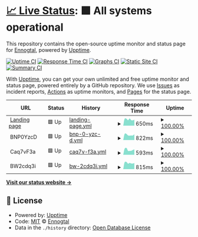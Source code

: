 # [📈 Live Status](https://Ennogtal.github.io/upptime): <!--live status--> **🟩 All systems operational**

This repository contains the open-source uptime monitor and status page for [Ennogtal](https://ennogtal.com), powered by [Upptime](https://github.com/upptime/upptime).

[![Uptime CI](https://github.com/Ennogtal/upptime/workflows/Uptime%20CI/badge.svg)](https://github.com/Ennogtal/upptime/actions?query=workflow%3A%22Uptime+CI%22)
[![Response Time CI](https://github.com/Ennogtal/upptime/workflows/Response%20Time%20CI/badge.svg)](https://github.com/Ennogtal/upptime/actions?query=workflow%3A%22Response+Time+CI%22)
[![Graphs CI](https://github.com/Ennogtal/upptime/workflows/Graphs%20CI/badge.svg)](https://github.com/Ennogtal/upptime/actions?query=workflow%3A%22Graphs+CI%22)
[![Static Site CI](https://github.com/Ennogtal/upptime/workflows/Static%20Site%20CI/badge.svg)](https://github.com/Ennogtal/upptime/actions?query=workflow%3A%22Static+Site+CI%22)
[![Summary CI](https://github.com/Ennogtal/upptime/workflows/Summary%20CI/badge.svg)](https://github.com/Ennogtal/upptime/actions?query=workflow%3A%22Summary+CI%22)

With [Upptime](https://upptime.js.org), you can get your own unlimited and free uptime monitor and status page, powered entirely by a GitHub repository. We use [Issues](https://github.com/Ennogtal/upptime/issues) as incident reports, [Actions](https://github.com/Ennogtal/upptime/actions) as uptime monitors, and [Pages](https://Ennogtal.github.io/upptime) for the status page.

<!--start: status pages-->
<!-- This summary is generated by Upptime (https://github.com/upptime/upptime) -->
<!-- Do not edit this manually, your changes will be overwritten -->
<!-- prettier-ignore -->
| URL | Status | History | Response Time | Uptime |
| --- | ------ | ------- | ------------- | ------ |
| <img alt="" src="https://icons.duckduckgo.com/ip3/ennogtal.com.ico" height="13"> [Landing page](https://ennogtal.com) | 🟩 Up | [landing-page.yml](https://github.com/ennogtal/upptime/commits/HEAD/history/landing-page.yml) | <details><summary><img alt="Response time graph" src="./graphs/landing-page/response-time-week.png" height="20"> 650ms</summary><br><a href="https://Ennogtal.github.io/upptime/history/landing-page"><img alt="Response time 714" src="https://img.shields.io/endpoint?url=https%3A%2F%2Fraw.githubusercontent.com%2Fennogtal%2Fupptime%2FHEAD%2Fapi%2Flanding-page%2Fresponse-time.json"></a><br><a href="https://Ennogtal.github.io/upptime/history/landing-page"><img alt="24-hour response time 654" src="https://img.shields.io/endpoint?url=https%3A%2F%2Fraw.githubusercontent.com%2Fennogtal%2Fupptime%2FHEAD%2Fapi%2Flanding-page%2Fresponse-time-day.json"></a><br><a href="https://Ennogtal.github.io/upptime/history/landing-page"><img alt="7-day response time 650" src="https://img.shields.io/endpoint?url=https%3A%2F%2Fraw.githubusercontent.com%2Fennogtal%2Fupptime%2FHEAD%2Fapi%2Flanding-page%2Fresponse-time-week.json"></a><br><a href="https://Ennogtal.github.io/upptime/history/landing-page"><img alt="30-day response time 714" src="https://img.shields.io/endpoint?url=https%3A%2F%2Fraw.githubusercontent.com%2Fennogtal%2Fupptime%2FHEAD%2Fapi%2Flanding-page%2Fresponse-time-month.json"></a><br><a href="https://Ennogtal.github.io/upptime/history/landing-page"><img alt="1-year response time 714" src="https://img.shields.io/endpoint?url=https%3A%2F%2Fraw.githubusercontent.com%2Fennogtal%2Fupptime%2FHEAD%2Fapi%2Flanding-page%2Fresponse-time-year.json"></a></details> | <details><summary><a href="https://Ennogtal.github.io/upptime/history/landing-page">100.00%</a></summary><a href="https://Ennogtal.github.io/upptime/history/landing-page"><img alt="All-time uptime 99.96%" src="https://img.shields.io/endpoint?url=https%3A%2F%2Fraw.githubusercontent.com%2Fennogtal%2Fupptime%2FHEAD%2Fapi%2Flanding-page%2Fuptime.json"></a><br><a href="https://Ennogtal.github.io/upptime/history/landing-page"><img alt="24-hour uptime 100.00%" src="https://img.shields.io/endpoint?url=https%3A%2F%2Fraw.githubusercontent.com%2Fennogtal%2Fupptime%2FHEAD%2Fapi%2Flanding-page%2Fuptime-day.json"></a><br><a href="https://Ennogtal.github.io/upptime/history/landing-page"><img alt="7-day uptime 100.00%" src="https://img.shields.io/endpoint?url=https%3A%2F%2Fraw.githubusercontent.com%2Fennogtal%2Fupptime%2FHEAD%2Fapi%2Flanding-page%2Fuptime-week.json"></a><br><a href="https://Ennogtal.github.io/upptime/history/landing-page"><img alt="30-day uptime 99.96%" src="https://img.shields.io/endpoint?url=https%3A%2F%2Fraw.githubusercontent.com%2Fennogtal%2Fupptime%2FHEAD%2Fapi%2Flanding-page%2Fuptime-month.json"></a><br><a href="https://Ennogtal.github.io/upptime/history/landing-page"><img alt="1-year uptime 99.96%" src="https://img.shields.io/endpoint?url=https%3A%2F%2Fraw.githubusercontent.com%2Fennogtal%2Fupptime%2FHEAD%2Fapi%2Flanding-page%2Fuptime-year.json"></a></details>
| <img alt="" src="https://icons.duckduckgo.com/ip3/null.ico" height="13"> BNP0YzcD | 🟩 Up | [bnp-0-yzc-d.yml](https://github.com/ennogtal/upptime/commits/HEAD/history/bnp-0-yzc-d.yml) | <details><summary><img alt="Response time graph" src="./graphs/bnp-0-yzc-d/response-time-week.png" height="20"> 822ms</summary><br><a href="https://Ennogtal.github.io/upptime/history/bnp-0-yzc-d"><img alt="Response time 2716" src="https://img.shields.io/endpoint?url=https%3A%2F%2Fraw.githubusercontent.com%2Fennogtal%2Fupptime%2FHEAD%2Fapi%2Fbnp-0-yzc-d%2Fresponse-time.json"></a><br><a href="https://Ennogtal.github.io/upptime/history/bnp-0-yzc-d"><img alt="24-hour response time 970" src="https://img.shields.io/endpoint?url=https%3A%2F%2Fraw.githubusercontent.com%2Fennogtal%2Fupptime%2FHEAD%2Fapi%2Fbnp-0-yzc-d%2Fresponse-time-day.json"></a><br><a href="https://Ennogtal.github.io/upptime/history/bnp-0-yzc-d"><img alt="7-day response time 822" src="https://img.shields.io/endpoint?url=https%3A%2F%2Fraw.githubusercontent.com%2Fennogtal%2Fupptime%2FHEAD%2Fapi%2Fbnp-0-yzc-d%2Fresponse-time-week.json"></a><br><a href="https://Ennogtal.github.io/upptime/history/bnp-0-yzc-d"><img alt="30-day response time 2562" src="https://img.shields.io/endpoint?url=https%3A%2F%2Fraw.githubusercontent.com%2Fennogtal%2Fupptime%2FHEAD%2Fapi%2Fbnp-0-yzc-d%2Fresponse-time-month.json"></a><br><a href="https://Ennogtal.github.io/upptime/history/bnp-0-yzc-d"><img alt="1-year response time 2716" src="https://img.shields.io/endpoint?url=https%3A%2F%2Fraw.githubusercontent.com%2Fennogtal%2Fupptime%2FHEAD%2Fapi%2Fbnp-0-yzc-d%2Fresponse-time-year.json"></a></details> | <details><summary><a href="https://Ennogtal.github.io/upptime/history/bnp-0-yzc-d">100.00%</a></summary><a href="https://Ennogtal.github.io/upptime/history/bnp-0-yzc-d"><img alt="All-time uptime 98.72%" src="https://img.shields.io/endpoint?url=https%3A%2F%2Fraw.githubusercontent.com%2Fennogtal%2Fupptime%2FHEAD%2Fapi%2Fbnp-0-yzc-d%2Fuptime.json"></a><br><a href="https://Ennogtal.github.io/upptime/history/bnp-0-yzc-d"><img alt="24-hour uptime 100.00%" src="https://img.shields.io/endpoint?url=https%3A%2F%2Fraw.githubusercontent.com%2Fennogtal%2Fupptime%2FHEAD%2Fapi%2Fbnp-0-yzc-d%2Fuptime-day.json"></a><br><a href="https://Ennogtal.github.io/upptime/history/bnp-0-yzc-d"><img alt="7-day uptime 100.00%" src="https://img.shields.io/endpoint?url=https%3A%2F%2Fraw.githubusercontent.com%2Fennogtal%2Fupptime%2FHEAD%2Fapi%2Fbnp-0-yzc-d%2Fuptime-week.json"></a><br><a href="https://Ennogtal.github.io/upptime/history/bnp-0-yzc-d"><img alt="30-day uptime 98.52%" src="https://img.shields.io/endpoint?url=https%3A%2F%2Fraw.githubusercontent.com%2Fennogtal%2Fupptime%2FHEAD%2Fapi%2Fbnp-0-yzc-d%2Fuptime-month.json"></a><br><a href="https://Ennogtal.github.io/upptime/history/bnp-0-yzc-d"><img alt="1-year uptime 98.72%" src="https://img.shields.io/endpoint?url=https%3A%2F%2Fraw.githubusercontent.com%2Fennogtal%2Fupptime%2FHEAD%2Fapi%2Fbnp-0-yzc-d%2Fuptime-year.json"></a></details>
| <img alt="" src="https://icons.duckduckgo.com/ip3/null.ico" height="13"> Caq7vF3a | 🟩 Up | [caq7v-f3a.yml](https://github.com/ennogtal/upptime/commits/HEAD/history/caq7v-f3a.yml) | <details><summary><img alt="Response time graph" src="./graphs/caq7v-f3a/response-time-week.png" height="20"> 593ms</summary><br><a href="https://Ennogtal.github.io/upptime/history/caq7v-f3a"><img alt="Response time 678" src="https://img.shields.io/endpoint?url=https%3A%2F%2Fraw.githubusercontent.com%2Fennogtal%2Fupptime%2FHEAD%2Fapi%2Fcaq7v-f3a%2Fresponse-time.json"></a><br><a href="https://Ennogtal.github.io/upptime/history/caq7v-f3a"><img alt="24-hour response time 706" src="https://img.shields.io/endpoint?url=https%3A%2F%2Fraw.githubusercontent.com%2Fennogtal%2Fupptime%2FHEAD%2Fapi%2Fcaq7v-f3a%2Fresponse-time-day.json"></a><br><a href="https://Ennogtal.github.io/upptime/history/caq7v-f3a"><img alt="7-day response time 593" src="https://img.shields.io/endpoint?url=https%3A%2F%2Fraw.githubusercontent.com%2Fennogtal%2Fupptime%2FHEAD%2Fapi%2Fcaq7v-f3a%2Fresponse-time-week.json"></a><br><a href="https://Ennogtal.github.io/upptime/history/caq7v-f3a"><img alt="30-day response time 681" src="https://img.shields.io/endpoint?url=https%3A%2F%2Fraw.githubusercontent.com%2Fennogtal%2Fupptime%2FHEAD%2Fapi%2Fcaq7v-f3a%2Fresponse-time-month.json"></a><br><a href="https://Ennogtal.github.io/upptime/history/caq7v-f3a"><img alt="1-year response time 678" src="https://img.shields.io/endpoint?url=https%3A%2F%2Fraw.githubusercontent.com%2Fennogtal%2Fupptime%2FHEAD%2Fapi%2Fcaq7v-f3a%2Fresponse-time-year.json"></a></details> | <details><summary><a href="https://Ennogtal.github.io/upptime/history/caq7v-f3a">100.00%</a></summary><a href="https://Ennogtal.github.io/upptime/history/caq7v-f3a"><img alt="All-time uptime 100.00%" src="https://img.shields.io/endpoint?url=https%3A%2F%2Fraw.githubusercontent.com%2Fennogtal%2Fupptime%2FHEAD%2Fapi%2Fcaq7v-f3a%2Fuptime.json"></a><br><a href="https://Ennogtal.github.io/upptime/history/caq7v-f3a"><img alt="24-hour uptime 100.00%" src="https://img.shields.io/endpoint?url=https%3A%2F%2Fraw.githubusercontent.com%2Fennogtal%2Fupptime%2FHEAD%2Fapi%2Fcaq7v-f3a%2Fuptime-day.json"></a><br><a href="https://Ennogtal.github.io/upptime/history/caq7v-f3a"><img alt="7-day uptime 100.00%" src="https://img.shields.io/endpoint?url=https%3A%2F%2Fraw.githubusercontent.com%2Fennogtal%2Fupptime%2FHEAD%2Fapi%2Fcaq7v-f3a%2Fuptime-week.json"></a><br><a href="https://Ennogtal.github.io/upptime/history/caq7v-f3a"><img alt="30-day uptime 100.00%" src="https://img.shields.io/endpoint?url=https%3A%2F%2Fraw.githubusercontent.com%2Fennogtal%2Fupptime%2FHEAD%2Fapi%2Fcaq7v-f3a%2Fuptime-month.json"></a><br><a href="https://Ennogtal.github.io/upptime/history/caq7v-f3a"><img alt="1-year uptime 100.00%" src="https://img.shields.io/endpoint?url=https%3A%2F%2Fraw.githubusercontent.com%2Fennogtal%2Fupptime%2FHEAD%2Fapi%2Fcaq7v-f3a%2Fuptime-year.json"></a></details>
| <img alt="" src="https://icons.duckduckgo.com/ip3/null.ico" height="13"> BW2cdq3i | 🟩 Up | [bw-2cdq3i.yml](https://github.com/ennogtal/upptime/commits/HEAD/history/bw-2cdq3i.yml) | <details><summary><img alt="Response time graph" src="./graphs/bw-2cdq3i/response-time-week.png" height="20"> 815ms</summary><br><a href="https://Ennogtal.github.io/upptime/history/bw-2cdq3i"><img alt="Response time 815" src="https://img.shields.io/endpoint?url=https%3A%2F%2Fraw.githubusercontent.com%2Fennogtal%2Fupptime%2FHEAD%2Fapi%2Fbw-2cdq3i%2Fresponse-time.json"></a><br><a href="https://Ennogtal.github.io/upptime/history/bw-2cdq3i"><img alt="24-hour response time 863" src="https://img.shields.io/endpoint?url=https%3A%2F%2Fraw.githubusercontent.com%2Fennogtal%2Fupptime%2FHEAD%2Fapi%2Fbw-2cdq3i%2Fresponse-time-day.json"></a><br><a href="https://Ennogtal.github.io/upptime/history/bw-2cdq3i"><img alt="7-day response time 815" src="https://img.shields.io/endpoint?url=https%3A%2F%2Fraw.githubusercontent.com%2Fennogtal%2Fupptime%2FHEAD%2Fapi%2Fbw-2cdq3i%2Fresponse-time-week.json"></a><br><a href="https://Ennogtal.github.io/upptime/history/bw-2cdq3i"><img alt="30-day response time 822" src="https://img.shields.io/endpoint?url=https%3A%2F%2Fraw.githubusercontent.com%2Fennogtal%2Fupptime%2FHEAD%2Fapi%2Fbw-2cdq3i%2Fresponse-time-month.json"></a><br><a href="https://Ennogtal.github.io/upptime/history/bw-2cdq3i"><img alt="1-year response time 815" src="https://img.shields.io/endpoint?url=https%3A%2F%2Fraw.githubusercontent.com%2Fennogtal%2Fupptime%2FHEAD%2Fapi%2Fbw-2cdq3i%2Fresponse-time-year.json"></a></details> | <details><summary><a href="https://Ennogtal.github.io/upptime/history/bw-2cdq3i">100.00%</a></summary><a href="https://Ennogtal.github.io/upptime/history/bw-2cdq3i"><img alt="All-time uptime 100.00%" src="https://img.shields.io/endpoint?url=https%3A%2F%2Fraw.githubusercontent.com%2Fennogtal%2Fupptime%2FHEAD%2Fapi%2Fbw-2cdq3i%2Fuptime.json"></a><br><a href="https://Ennogtal.github.io/upptime/history/bw-2cdq3i"><img alt="24-hour uptime 100.00%" src="https://img.shields.io/endpoint?url=https%3A%2F%2Fraw.githubusercontent.com%2Fennogtal%2Fupptime%2FHEAD%2Fapi%2Fbw-2cdq3i%2Fuptime-day.json"></a><br><a href="https://Ennogtal.github.io/upptime/history/bw-2cdq3i"><img alt="7-day uptime 100.00%" src="https://img.shields.io/endpoint?url=https%3A%2F%2Fraw.githubusercontent.com%2Fennogtal%2Fupptime%2FHEAD%2Fapi%2Fbw-2cdq3i%2Fuptime-week.json"></a><br><a href="https://Ennogtal.github.io/upptime/history/bw-2cdq3i"><img alt="30-day uptime 100.00%" src="https://img.shields.io/endpoint?url=https%3A%2F%2Fraw.githubusercontent.com%2Fennogtal%2Fupptime%2FHEAD%2Fapi%2Fbw-2cdq3i%2Fuptime-month.json"></a><br><a href="https://Ennogtal.github.io/upptime/history/bw-2cdq3i"><img alt="1-year uptime 100.00%" src="https://img.shields.io/endpoint?url=https%3A%2F%2Fraw.githubusercontent.com%2Fennogtal%2Fupptime%2FHEAD%2Fapi%2Fbw-2cdq3i%2Fuptime-year.json"></a></details>

<!--end: status pages-->

[**Visit our status website →**](https://Ennogtal.github.io/upptime)

## 📄 License

- Powered by: [Upptime](https://github.com/upptime/upptime)
- Code: [MIT](./LICENSE) © [Ennogtal](https://ennogtal.com)
- Data in the `./history` directory: [Open Database License](https://opendatacommons.org/licenses/odbl/1-0/)
